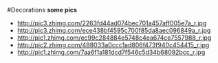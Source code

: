 #Decorations
**some pics**

- http://pic3.zhimg.com/2263fd44ad074bec701a457aff005e7a_r.jpg
- http://pic3.zhimg.com/ece438bf4595c700f85da8aec096849a_r.jpg
- http://pic1.zhimg.com/ec99c284884e5748c4ea674ce7557988_r.jpg
- http://pic2.zhimg.com/488033a0ccc1ad806f473f940c454415_r.jpg
- http://pic1.zhimg.com/7aa6f1a181dcd7f546c5d34b68092bcc_r.jpg
